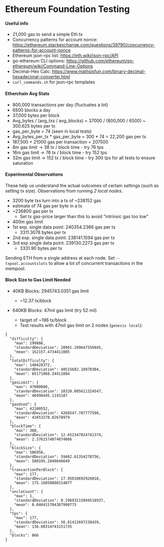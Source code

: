 # Ethereum Foundation Testing

#### Useful info
 * 21,000 gas to send a simple Eth tx
 * Concurrency patterns for account nonce: https://ethereum.stackexchange.com/questions/39790/concurrency-patterns-for-account-nonce
 * Ethereum json-rpc list: https://eth.wiki/json-rpc/API
 * go-ethereum CLI options: https://github.com/ethereum/go-ethereum/wiki/Command-Line-Options
 * Decimal-Hex Calc: https://www.mathsisfun.com/binary-decimal-hexadecimal-converter.html
 * `curl_commands.sh` for json-rpc templates

#### Etherchain Avg Stats
 * 800,000 transactions per day (fluctuates a lot)
 * 6500 blocks a day
 * 37,000 bytes per block
 * Avg_bytes / (avg_txs / avg_blocks) = 37000 / (800,000 / 6500) ~ 300.625 bytes per tx
 * gas_per_byte = 74 (seen in local tests)
 * Avg_bytes_per_tx * gas_per_byte = 300 * 74 = 22,200 gas per tx
 * 187,500 + 21000 gas per transaction = 207500
 * 8m gas limit -> 38 tx / block time - try 76 tps
 * 16m gas limit -> 76 tx / block time - try 152 tps
 * 32m gas limit -> 152 tx / block time - try 300 tps for all tests to ensure saturation

#### Experimental Observations

These help us understand the actual outcomes of certain settings (such as
setting tx size). Observations from running *2 local nodes*.

 * 3200 byte txs turn into a tx of ~238152 gas
 * estimate of 74 gas per byte in a tx
 * ~236800 gas per tx 
    * Set tx gas-price larger than this to avoid "intrinsic gas too low"
 * 400m gas limit
 * 1st exp. single data point: 240354.2366 gas per tx
    * 3311.3078 bytes per tx
 * 2nd exp. single data point: 238141.1594 gas per tx
 * 3rd exp single data point: 239130.2273 gas per tx
    * 3331.90 bytes per tx

Sending ETH from a single address at each node. Set `--txpool.accountslots` 
to allow a lot of concurrent transactions in the mempool.

#### Block Size to Gas Limit Needed

 * 40KB Blocks: 2945743.0351 gas limit 
    * ~12.37 tx/block

 * 640KB Blocks: 47mil gas limit (try 52 mil)
    * target of ~196 tx/block
    * Test results with 47mil gas limit on 2 nodes (`genesis local`): 

```
{
  "difficulty": {
    "max": 199886,
    "standardDeviation": 20981.299647556945,
    "mean": 162157.4734411085
  },
  "totalDifficulty": {
    "max": 140428372,
    "standardDeviation": 40515682.18970304,
    "mean": 65171068.34411084
  },
  "gasLimit": {
    "max": 47000000,
    "standardDeviation": 10320.095611324547,
    "mean": 46998445.1143187
  },
  "gasUsed": {
    "max": 42100552,
    "standardDeviation": 4268547.787777598,
    "mean": 41653278.82678979
  },
  "blockTime": {
    "max": 368,
    "standardDeviation": 12.652347024741374,
    "mean": 2.3761574074074066
  },
  "blockSize": {
    "max": 586956,
    "standardDeviation": 59402.61354278756,
    "mean": 580195.2840646649
  },
  "transactionPerBlock": {
    "max": 177,
    "standardDeviation": 17.95010692926018,
    "mean": 175.16050808314077
  },
  "uncleCount": {
    "max": 1,
    "standardDeviation": 0.19693215894518937,
    "mean": 0.040415704387990775
  },
  "tps": {
    "max": 177,
    "standardDeviation": 56.81412697238439,
    "mean": 136.80314743151735
  },
  "blocks": 866
}
```